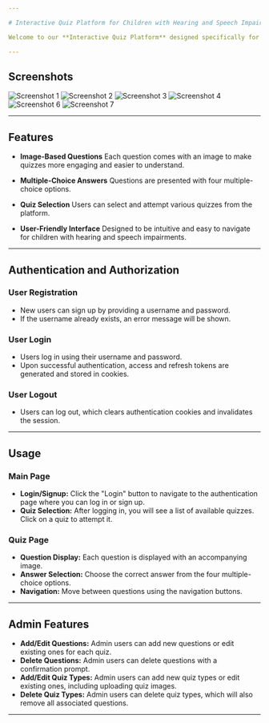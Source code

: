 ```yaml
---

# Interactive Quiz Platform for Children with Hearing and Speech Impairments

Welcome to our **Interactive Quiz Platform** designed specifically for children with hearing and speech impairments. This platform provides an engaging and accessible learning experience through image-based questions and multiple-choice answers. It is a project created for an NGO dedicated to supporting these children.

---
```


## Screenshots

![Screenshot 1](https://github.com/user-attachments/assets/a8eddab3-7177-4eac-8a85-2421ea7d0523)
![Screenshot 2](https://github.com/user-attachments/assets/2c3c4ac1-12b5-42ca-8660-fa2c32581e30)
![Screenshot 3](https://github.com/user-attachments/assets/eb040c05-e7fc-4e4d-8977-e0372909e36d)
![Screenshot 4](https://github.com/user-attachments/assets/36ce5d62-23e6-4ba0-a7df-d495b2225082)
![Screenshot 6](https://github.com/user-attachments/assets/4af25a6c-41ea-47ee-9610-25e4a8a0aa96)
![Screenshot 7](https://github.com/user-attachments/assets/2b9a0753-4f89-4273-a41b-a34c74bfe09d)

---

## Features

* **Image-Based Questions**
  Each question comes with an image to make quizzes more engaging and easier to understand.

* **Multiple-Choice Answers**
  Questions are presented with four multiple-choice options.

* **Quiz Selection**
  Users can select and attempt various quizzes from the platform.

* **User-Friendly Interface**
  Designed to be intuitive and easy to navigate for children with hearing and speech impairments.

---

## Authentication and Authorization

### User Registration

* New users can sign up by providing a username and password.
* If the username already exists, an error message will be shown.

### User Login

* Users log in using their username and password.
* Upon successful authentication, access and refresh tokens are generated and stored in cookies.

### User Logout

* Users can log out, which clears authentication cookies and invalidates the session.

---

## Usage

### Main Page

* **Login/Signup:** Click the "Login" button to navigate to the authentication page where you can log in or sign up.
* **Quiz Selection:** After logging in, you will see a list of available quizzes. Click on a quiz to attempt it.

### Quiz Page

* **Question Display:** Each question is displayed with an accompanying image.
* **Answer Selection:** Choose the correct answer from the four multiple-choice options.
* **Navigation:** Move between questions using the navigation buttons.

---

## Admin Features

* **Add/Edit Questions:** Admin users can add new questions or edit existing ones for each quiz.
* **Delete Questions:** Admin users can delete questions with a confirmation prompt.
* **Add/Edit Quiz Types:** Admin users can add new quiz types or edit existing ones, including uploading quiz images.
* **Delete Quiz Types:** Admin users can delete quiz types, which will also remove all associated questions.

---

